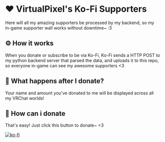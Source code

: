 # ❤️ VirtualPixel's Ko-Fi Supporters
Here will all my amazing supporters be processed by my backend, so my in-game supporter wall works without downtime~ :3

## ⚙️ How it works
When you donate or subscribe to be via Ko-Fi, Ko-Fi sends a HTTP POST to my python backend server that parsed the data, and uploads it to this repo, so everyone in-game can see my awesome supporters <3

## 🤔 What happens after I donate?
Your name and amount you've donated to me will be displayed across all my VRChat worlds!

## 🤑 How can i donate
That's easy! Just click this button to donate~ <3

[![ko-fi](https://ko-fi.com/img/githubbutton_sm.svg)](https://ko-fi.com/X8X6112L7X)
